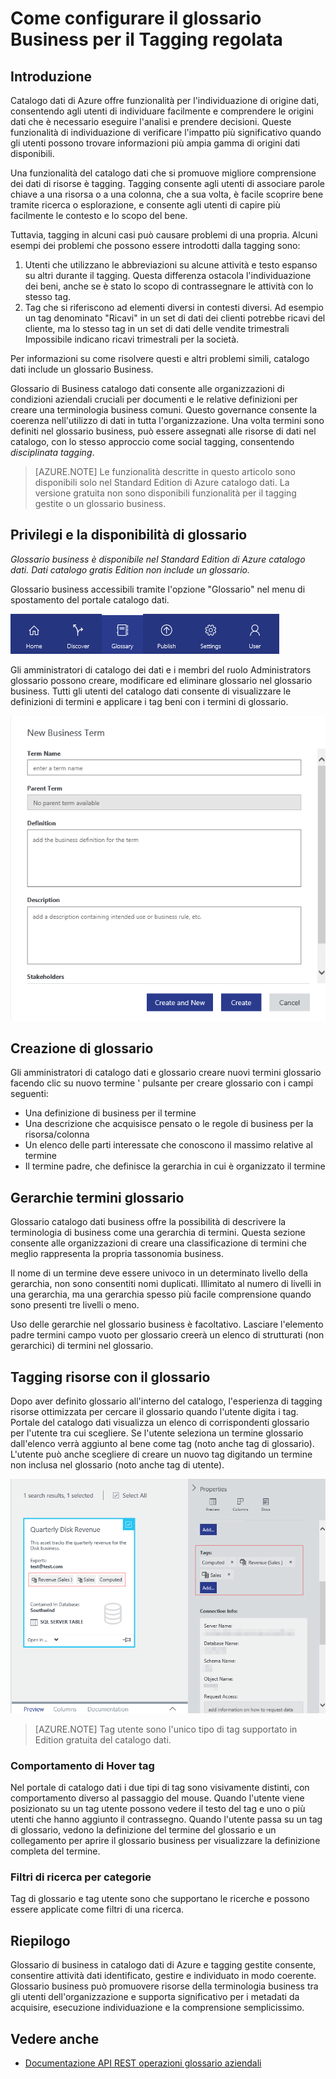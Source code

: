 <properties
    pageTitle="Come configurare il glossario Business per disciplinata tagging | Microsoft Azure"
    description="Articolo procedure evidenziazione glossario business nel catalogo dati di Azure per definire e utilizzare un comuni terminologia aziendale a tag registrato risorse dati."
    services="data-catalog"
    documentationCenter=""
    authors="steelanddata"
    manager="NA"
    editor=""
    tags=""/>
<tags
    ms.service="data-catalog"
    ms.devlang="NA"
    ms.topic="article"
    ms.tgt_pltfrm="NA"
    ms.workload="data-catalog"
    ms.date="09/21/2016"
    ms.author="maroche"/>

# <a name="how-to-set-up-the-business-glossary-for-governed-tagging"></a>Come configurare il glossario Business per il Tagging regolata

## <a name="introduction"></a>Introduzione

Catalogo dati di Azure offre funzionalità per l'individuazione di origine dati, consentendo agli utenti di individuare facilmente e comprendere le origini dati che è necessario eseguire l'analisi e prendere decisioni. Queste funzionalità di individuazione di verificare l'impatto più significativo quando gli utenti possono trovare informazioni più ampia gamma di origini dati disponibili.

Una funzionalità del catalogo dati che si promuove migliore comprensione dei dati di risorse è tagging. Tagging consente agli utenti di associare parole chiave a una risorsa o a una colonna, che a sua volta, è facile scoprire bene tramite ricerca o esplorazione, e consente agli utenti di capire più facilmente le contesto e lo scopo del bene.

Tuttavia, tagging in alcuni casi può causare problemi di una propria. Alcuni esempi dei problemi che possono essere introdotti dalla tagging sono:

1.  Utenti che utilizzano le abbreviazioni su alcune attività e testo espanso su altri durante il tagging. Questa differenza ostacola l'individuazione dei beni, anche se è stato lo scopo di contrassegnare le attività con lo stesso tag.
2.  Tag che si riferiscono ad elementi diversi in contesti diversi. Ad esempio un tag denominato "Ricavi" in un set di dati dei clienti potrebbe ricavi del cliente, ma lo stesso tag in un set di dati delle vendite trimestrali Impossibile indicano ricavi trimestrali per la società.  

Per informazioni su come risolvere questi e altri problemi simili, catalogo dati include un glossario Business.

Glossario di Business catalogo dati consente alle organizzazioni di condizioni aziendali cruciali per documenti e le relative definizioni per creare una terminologia business comuni. Questo governance consente la coerenza nell'utilizzo di dati in tutta l'organizzazione. Una volta termini sono definiti nel glossario business, può essere assegnati alle risorse di dati nel catalogo, con lo stesso approccio come social tagging, consentendo _disciplinata tagging_.

> [AZURE.NOTE] Le funzionalità descritte in questo articolo sono disponibili solo nel Standard Edition di Azure catalogo dati. La versione gratuita non sono disponibili funzionalità per il tagging gestite o un glossario business.

## <a name="glossary-availability-and-privileges"></a>Privilegi e la disponibilità di glossario

*Glossario business è disponibile nel Standard Edition di Azure catalogo dati. Dati catalogo gratis Edition non include un glossario.*

Glossario business accessibili tramite l'opzione "Glossario" nel menu di spostamento del portale catalogo dati.  

![Accesso glossario business](./media/data-catalog-how-to-business-glossary/01-portal-menu.png)


Gli amministratori di catalogo dei dati e i membri del ruolo Administrators glossario possono creare, modificare ed eliminare glossario nel glossario business. Tutti gli utenti del catalogo dati consente di visualizzare le definizioni di termini e applicare i tag beni con i termini di glossario.

![Aggiunta di un nuovo termine di glossario](./media/data-catalog-how-to-business-glossary/02-new-term.png)


## <a name="creating-glossary-terms"></a>Creazione di glossario

Gli amministratori di catalogo dati e glossario creare nuovi termini glossario facendo clic su nuovo termine ' pulsante per creare glossario con i campi seguenti:

* Una definizione di business per il termine
* Una descrizione che acquisisce pensato o le regole di business per la risorsa/colonna
* Un elenco delle parti interessate che conoscono il massimo relative al termine
* Il termine padre, che definisce la gerarchia in cui è organizzato il termine


## <a name="glossary-term-hierarchies"></a>Gerarchie termini glossario

Glossario catalogo dati business offre la possibilità di descrivere la terminologia di business come una gerarchia di termini. Questa sezione consente alle organizzazioni di creare una classificazione di termini che meglio rappresenta la propria tassonomia business.

Il nome di un termine deve essere univoco in un determinato livello della gerarchia, non sono consentiti nomi duplicati. Illimitato al numero di livelli in una gerarchia, ma una gerarchia spesso più facile comprensione quando sono presenti tre livelli o meno.

Uso delle gerarchie nel glossario business è facoltativo. Lasciare l'elemento padre termini campo vuoto per glossario creerà un elenco di strutturati (non gerarchici) di termini nel glossario.  

## <a name="tagging-assets-with-glossary-terms"></a>Tagging risorse con il glossario

Dopo aver definito glossario all'interno del catalogo, l'esperienza di tagging risorse ottimizzata per cercare il glossario quando l'utente digita i tag. Portale del catalogo dati visualizza un elenco di corrispondenti glossario per l'utente tra cui scegliere. Se l'utente seleziona un termine glossario dall'elenco verrà aggiunto al bene come tag (noto anche tag di glossario). L'utente può anche scegliere di creare un nuovo tag digitando un termine non inclusa nel glossario (noto anche tag di utente).

![Risorse dati contrassegnate con due tag di glossario e tag di un utente](./media/data-catalog-how-to-business-glossary/03-tagged-asset.png)

> [AZURE.NOTE] Tag utente sono l'unico tipo di tag supportato in Edition gratuita del catalogo dati.

### <a name="hover-behavior-on-tags"></a>Comportamento di Hover tag
Nel portale di catalogo dati i due tipi di tag sono visivamente distinti, con comportamento diverso al passaggio del mouse. Quando l'utente viene posizionato su un tag utente possono vedere il testo del tag e uno o più utenti che hanno aggiunto il contrassegno. Quando l'utente passa su un tag di glossario, vedono la definizione del termine del glossario e un collegamento per aprire il glossario business per visualizzare la definizione completa del termine.

### <a name="search-filters-for-tags"></a>Filtri di ricerca per categorie
Tag di glossario e tag utente sono che supportano le ricerche e possono essere applicate come filtri di una ricerca.

## <a name="summary"></a>Riepilogo
Glossario di business in catalogo dati di Azure e tagging gestite consente, consentire attività dati identificato, gestire e individuato in modo coerente. Glossario business può promuovere risorse della terminologia business tra gli utenti dell'organizzazione e supporta significativo per i metadati da acquisire, esecuzione individuazione e la comprensione semplicissimo.

## <a name="see-also"></a>Vedere anche

- [Documentazione API REST operazioni glossario aziendali](https://msdn.microsoft.com/library/mt708855.aspx)

